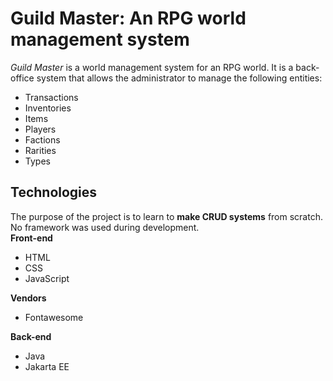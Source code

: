 # Guild Master: An RPG world management system

*Guild Master* is a world management system for an RPG world. It is a back-office system that allows the administrator to manage the following entities:
* Transactions
* Inventories
* Items
* Players
* Factions
* Rarities
* Types

## Technologies
The purpose of the project is to learn to **make CRUD systems** from scratch. No framework was used during development.<br>
**Front-end**
* HTML
* CSS
* JavaScript

**Vendors**
* Fontawesome

**Back-end**
* Java
* Jakarta EE